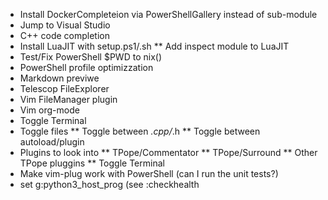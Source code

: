 * Install DockerCompleteion via PowerShellGallery instead of sub-module
* Jump to Visual Studio
* C++ code completion
* Install LuaJIT with setup.ps1/.sh
** Add inspect module to LuaJIT
* Test/Fix PowerShell $PWD to nix()
* PowerShell profile optimizzation
* Markdown previwe
* Telescop FileExplorer
* Vim FileManager plugin
* Vim org-mode
* Toggle Terminal
* Toggle files
** Toggle between *.cpp/*.h
** Toggle between autoload/plugin
* Plugins to look into
** TPope/Commentator
** TPope/Surround
** Other TPope pluggins
** Toggle Terminal
* Make vim-plug work with PowerShell (can I run the unit tests?)
* set g:python3_host_prog (see :checkhealth

